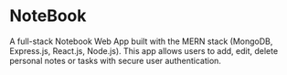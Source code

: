 # NoteBook
A full-stack Notebook Web App built with the MERN stack (MongoDB, Express.js, React.js, Node.js). This app allows users to add, edit, delete personal notes or tasks with secure user authentication.
